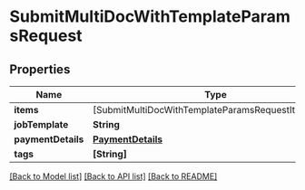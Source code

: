 # SubmitMultiDocWithTemplateParamsRequest

## Properties
Name | Type | Description | Notes
------------ | ------------- | ------------- | -------------
**items** | [SubmitMultiDocWithTemplateParamsRequestItemsInner] |  | 
**jobTemplate** | **String** |  | 
**paymentDetails** | [**PaymentDetails**](PaymentDetails.md) |  | 
**tags** | **[String]** |  | [optional] 

[[Back to Model list]](../README.md#documentation-for-models) [[Back to API list]](../README.md#documentation-for-api-endpoints) [[Back to README]](../README.md)


